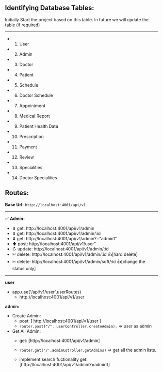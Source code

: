 ## Identifying Database Tables:
Initially Start the project based on this table. In future we will update the table  (if required)

---
- 1. User
- 2. Admin
- 3. Doctor
- 4. Patient
- 5. Schedule 
- 6. Doctor Schedule
- 7. Appointment
- 8. Medical Report
- 9. Patient Health Data
- 10. Prescription
- 11. Payment
- 12. Review
- 13. Specialities
- 14. Doctor Specialities



## Routes:

**Base Url:** `http://localhost:4001/api/v1`

---

✅ **Admin:**

- ⬇ get: http://localhost:4001/api/v1/admin 
- ⬇ get: http://localhost:4001/api/v1/admin/:id
- ⬇ get: http://localhost:4001/api/v1/admin?="admin1"
- ⬆ post: http://localhost:4001/api/v1/user"
- ↻ update: http://localhost:4001/api/v1/admin/:id
- ✄ delete: http://localhost:4001/api/v1/admin/:id       👍[hard delete]
- ✄ delete: http://localhost:4001/api/v1/admin/soft/:id  👍[change the status only]

---
**user**
- app.use('/api/v1/user',userRoutes)
    - http://localhost:4001/api/v1/user

**admin:**
- Create Admin: 
    - post: [ http://localhost:4001/api/v1/user ]
    -   `router.post("/", userController.createAdmin);` => user as admin 
- Get All Admin: 
    - get: [http://localhost:4001/api/v1/admin]

    - `router.get('/',adminCotroller.getAdmins)` => get all the admin lists.
    - implement search fuctionality get: [http://localhost:4001/api/v1/admin?=admin1]